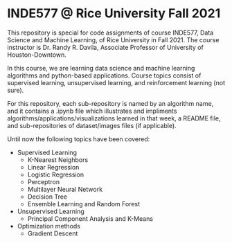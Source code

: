 # INDE577 @ Rice University Fall 2021

This repository is special for code assignments of course INDE577, Data Science and Machine Learning, of Rice University in Fall 2021. The course instructor is Dr. Randy R. Davila, Associate Professor of University of Houston-Downtown.

In this course, we are learning data science and machine learning algorithms and python-based applications. Course topics consist of supervised learning, unsupervised learning, and reinforcement learning (not sure).

For this repository, each sub-repository is named by an algorithm name, and it contains a .ipynb file which illustrates and impliments algorithms/applications/visualizations learned in that week, a README file, and sub-repositories of dataset/images files (if applicable).

Until now the following topics have been covered:

* Supervised Learning
  * K-Nearest Neighbors
  * Linear Regression
  * Logistic Regression
  * Perceptron
  * Multilayer Neural Network
  * Decision Tree
  * Ensemble Learning and Random Forest
* Unsupervised Learning
  * Principal Component Analysis and K-Means
* Optimization methods
  * Gradient Descent






